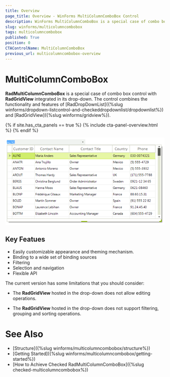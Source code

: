 ```yaml
---
title: Overview
page_title: Overview - WinForms MultiColumnComboBox Control
description: WinForms MultiColumnComboBox is a special case of combo box control with RadGridView integrated in its drop-down.
slug: winforms/multicolumncombobox
tags: multicolumncombobox
published: True
position: 0
CTAControlName: MultiColumnComboBox
previous_url: multicolumncombobox-overview
---
```


# MultiColumnComboBox

**RadMultiColumnComboBox** is a special case of combo box control with **RadGridView** integrated in its drop-down. The control combines the functionality and features of [RadDropDownList]({%slug winforms/dropdown-listcontrol-and-checkeddropdownlist/dropdownlist%}) and [RadGridView]({%slug winforms/gridview%}). 

{% if site.has_cta_panels == true %}
{% include cta-panel-overview.html %}
{% endif %}

![multicolumncombobox-overview 001](images/multicolumncombobox-overview001.png)

## Key Featues

* Easily customizable appearance and theming mechanism.
* Binding to a wide set of binding sources
* Filtering
* Selection and navigation
* Flexible API

The current version has some limitations that you should consider: 

* The **RadGridView** hosted in the drop-down does not allow editing operations.

* The **RadGridView** hosted in the drop-down does not support filtering, grouping and sorting operations.


# See Also

* [Structure]({%slug winforms/multicolumncombobox/structure%})	
* [Getting Started]({%slug winforms/multicolumncombobox/getting-started%})	
* [How to Achieve Checked RadMultiColumnComboBox]({%slug checked-multicolumncombobox%})

